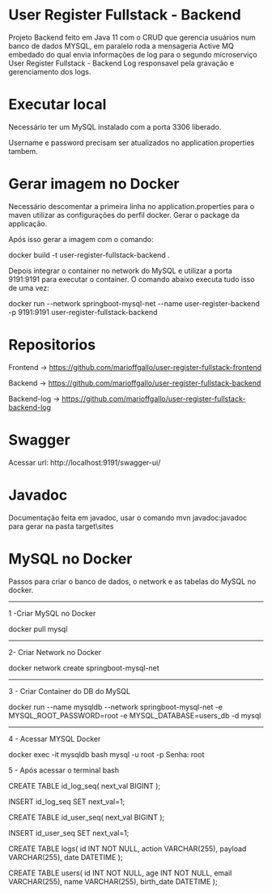 # User Register Fullstack - Backend
Projeto Backend feito em Java 11 com o CRUD que gerencia usuários num banco de dados MYSQL, em paralelo roda a mensageria Active MQ embedado do qual envia informações de log para o segundo microserviço User Register Fullstack - Backend Log responsavel pela gravação e gerenciamento dos logs.

# Executar local
Necessário ter um MySQL instalado com a porta 3306 liberado.

Username e password precisam ser atualizados no application.properties tambem.

# Gerar imagem no Docker
Necessário descomentar a primeira linha no application.properties para o maven utilizar as configurações do perfil docker. Gerar o package da applicação.

Após isso gerar a imagem com o comando:

docker build -t user-register-fullstack-backend .

Depois integrar o container no network do MySQL e utilizar a porta 9191:9191 para executar o container. O comando abaixo executa tudo isso de uma vez:

docker run --network springboot-mysql-net --name user-register-backend -p 9191:9191 user-register-fullstack-backend

# Repositorios

Frontend -> https://github.com/marioffgallo/user-register-fullstack-frontend

Backend -> https://github.com/marioffgallo/user-register-fullstack-backend

Backend-log -> https://github.com/marioffgallo/user-register-fullstack-backend-log


# Swagger
Acessar url:
http://localhost:9191/swagger-ui/

# Javadoc
Documentação feita em javadoc, usar o comando mvn javadoc:javadoc para gerar na pasta target\sites

# MySQL no Docker

Passos para criar o banco de dados, o network e as tabelas do MySQL no docker.

------------------------------------------------------------------------

1 -Criar MySQL no Docker

docker pull mysql

------------------------------------------------------------------------

2- Criar Network no Docker

docker network create springboot-mysql-net

------------------------------------------------------------------------

3 - Criar Container do DB do MySQL

docker run --name mysqldb --network springboot-mysql-net -e MYSQL_ROOT_PASSWORD=root -e MYSQL_DATABASE=users_db -d mysql

-------------------------------------------------------------------------

4 - Acessar MYSQL Docker

docker exec -it mysqldb bash
mysql -u root -p
Senha: root

5 - Após acessar o terminal bash

CREATE TABLE id_log_seq(
next_val BIGINT
);

INSERT id_log_seq SET next_val=1;

CREATE TABLE id_user_seq(
next_val BIGINT
);

INSERT id_user_seq SET next_val=1;

CREATE TABLE logs(
id INT NOT NULL,
action VARCHAR(255),
payload VARCHAR(255),
date DATETIME
);

CREATE TABLE users(
id INT NOT NULL,
age INT NOT NULL,
email VARCHAR(255),
name VARCHAR(255),
birth_date DATETIME
);